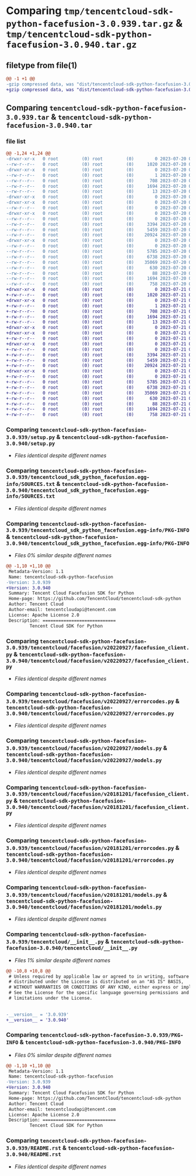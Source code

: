 # Comparing `tmp/tencentcloud-sdk-python-facefusion-3.0.939.tar.gz` & `tmp/tencentcloud-sdk-python-facefusion-3.0.940.tar.gz`

## filetype from file(1)

```diff
@@ -1 +1 @@
-gzip compressed data, was "dist/tencentcloud-sdk-python-facefusion-3.0.939.tar", last modified: Thu Jul 20 00:24:15 2023, max compression
+gzip compressed data, was "dist/tencentcloud-sdk-python-facefusion-3.0.940.tar", last modified: Fri Jul 21 00:29:10 2023, max compression
```

## Comparing `tencentcloud-sdk-python-facefusion-3.0.939.tar` & `tencentcloud-sdk-python-facefusion-3.0.940.tar`

### file list

```diff
@@ -1,24 +1,24 @@
-drwxr-xr-x   0 root         (0) root         (0)        0 2023-07-20 00:24:15.000000 tencentcloud-sdk-python-facefusion-3.0.939/
--rw-r--r--   0 root         (0) root         (0)     1020 2023-07-20 00:24:15.000000 tencentcloud-sdk-python-facefusion-3.0.939/setup.py
-drwxr-xr-x   0 root         (0) root         (0)        0 2023-07-20 00:24:15.000000 tencentcloud-sdk-python-facefusion-3.0.939/tencentcloud_sdk_python_facefusion.egg-info/
--rw-r--r--   0 root         (0) root         (0)        1 2023-07-20 00:24:15.000000 tencentcloud-sdk-python-facefusion-3.0.939/tencentcloud_sdk_python_facefusion.egg-info/dependency_links.txt
--rw-r--r--   0 root         (0) root         (0)      708 2023-07-20 00:24:15.000000 tencentcloud-sdk-python-facefusion-3.0.939/tencentcloud_sdk_python_facefusion.egg-info/SOURCES.txt
--rw-r--r--   0 root         (0) root         (0)     1694 2023-07-20 00:24:15.000000 tencentcloud-sdk-python-facefusion-3.0.939/tencentcloud_sdk_python_facefusion.egg-info/PKG-INFO
--rw-r--r--   0 root         (0) root         (0)       13 2023-07-20 00:24:15.000000 tencentcloud-sdk-python-facefusion-3.0.939/tencentcloud_sdk_python_facefusion.egg-info/top_level.txt
-drwxr-xr-x   0 root         (0) root         (0)        0 2023-07-20 00:24:15.000000 tencentcloud-sdk-python-facefusion-3.0.939/tencentcloud/
-drwxr-xr-x   0 root         (0) root         (0)        0 2023-07-20 00:24:15.000000 tencentcloud-sdk-python-facefusion-3.0.939/tencentcloud/facefusion/
--rw-r--r--   0 root         (0) root         (0)        0 2023-07-20 00:24:15.000000 tencentcloud-sdk-python-facefusion-3.0.939/tencentcloud/facefusion/__init__.py
-drwxr-xr-x   0 root         (0) root         (0)        0 2023-07-20 00:24:15.000000 tencentcloud-sdk-python-facefusion-3.0.939/tencentcloud/facefusion/v20220927/
--rw-r--r--   0 root         (0) root         (0)        0 2023-07-20 00:24:15.000000 tencentcloud-sdk-python-facefusion-3.0.939/tencentcloud/facefusion/v20220927/__init__.py
--rw-r--r--   0 root         (0) root         (0)     3394 2023-07-20 00:24:15.000000 tencentcloud-sdk-python-facefusion-3.0.939/tencentcloud/facefusion/v20220927/facefusion_client.py
--rw-r--r--   0 root         (0) root         (0)     5459 2023-07-20 00:24:15.000000 tencentcloud-sdk-python-facefusion-3.0.939/tencentcloud/facefusion/v20220927/errorcodes.py
--rw-r--r--   0 root         (0) root         (0)    20924 2023-07-20 00:24:15.000000 tencentcloud-sdk-python-facefusion-3.0.939/tencentcloud/facefusion/v20220927/models.py
-drwxr-xr-x   0 root         (0) root         (0)        0 2023-07-20 00:24:15.000000 tencentcloud-sdk-python-facefusion-3.0.939/tencentcloud/facefusion/v20181201/
--rw-r--r--   0 root         (0) root         (0)        0 2023-07-20 00:24:15.000000 tencentcloud-sdk-python-facefusion-3.0.939/tencentcloud/facefusion/v20181201/__init__.py
--rw-r--r--   0 root         (0) root         (0)     5785 2023-07-20 00:24:15.000000 tencentcloud-sdk-python-facefusion-3.0.939/tencentcloud/facefusion/v20181201/facefusion_client.py
--rw-r--r--   0 root         (0) root         (0)     6738 2023-07-20 00:24:15.000000 tencentcloud-sdk-python-facefusion-3.0.939/tencentcloud/facefusion/v20181201/errorcodes.py
--rw-r--r--   0 root         (0) root         (0)    35069 2023-07-20 00:24:15.000000 tencentcloud-sdk-python-facefusion-3.0.939/tencentcloud/facefusion/v20181201/models.py
--rw-r--r--   0 root         (0) root         (0)      630 2023-07-20 00:24:15.000000 tencentcloud-sdk-python-facefusion-3.0.939/tencentcloud/__init__.py
--rw-r--r--   0 root         (0) root         (0)       88 2023-07-20 00:24:15.000000 tencentcloud-sdk-python-facefusion-3.0.939/setup.cfg
--rw-r--r--   0 root         (0) root         (0)     1694 2023-07-20 00:24:15.000000 tencentcloud-sdk-python-facefusion-3.0.939/PKG-INFO
--rw-r--r--   0 root         (0) root         (0)      758 2023-07-20 00:24:15.000000 tencentcloud-sdk-python-facefusion-3.0.939/README.rst
+drwxr-xr-x   0 root         (0) root         (0)        0 2023-07-21 00:29:10.000000 tencentcloud-sdk-python-facefusion-3.0.940/
+-rw-r--r--   0 root         (0) root         (0)     1020 2023-07-21 00:29:10.000000 tencentcloud-sdk-python-facefusion-3.0.940/setup.py
+drwxr-xr-x   0 root         (0) root         (0)        0 2023-07-21 00:29:10.000000 tencentcloud-sdk-python-facefusion-3.0.940/tencentcloud_sdk_python_facefusion.egg-info/
+-rw-r--r--   0 root         (0) root         (0)        1 2023-07-21 00:29:10.000000 tencentcloud-sdk-python-facefusion-3.0.940/tencentcloud_sdk_python_facefusion.egg-info/dependency_links.txt
+-rw-r--r--   0 root         (0) root         (0)      708 2023-07-21 00:29:10.000000 tencentcloud-sdk-python-facefusion-3.0.940/tencentcloud_sdk_python_facefusion.egg-info/SOURCES.txt
+-rw-r--r--   0 root         (0) root         (0)     1694 2023-07-21 00:29:10.000000 tencentcloud-sdk-python-facefusion-3.0.940/tencentcloud_sdk_python_facefusion.egg-info/PKG-INFO
+-rw-r--r--   0 root         (0) root         (0)       13 2023-07-21 00:29:10.000000 tencentcloud-sdk-python-facefusion-3.0.940/tencentcloud_sdk_python_facefusion.egg-info/top_level.txt
+drwxr-xr-x   0 root         (0) root         (0)        0 2023-07-21 00:29:10.000000 tencentcloud-sdk-python-facefusion-3.0.940/tencentcloud/
+drwxr-xr-x   0 root         (0) root         (0)        0 2023-07-21 00:29:10.000000 tencentcloud-sdk-python-facefusion-3.0.940/tencentcloud/facefusion/
+-rw-r--r--   0 root         (0) root         (0)        0 2023-07-21 00:29:10.000000 tencentcloud-sdk-python-facefusion-3.0.940/tencentcloud/facefusion/__init__.py
+drwxr-xr-x   0 root         (0) root         (0)        0 2023-07-21 00:29:10.000000 tencentcloud-sdk-python-facefusion-3.0.940/tencentcloud/facefusion/v20220927/
+-rw-r--r--   0 root         (0) root         (0)        0 2023-07-21 00:29:10.000000 tencentcloud-sdk-python-facefusion-3.0.940/tencentcloud/facefusion/v20220927/__init__.py
+-rw-r--r--   0 root         (0) root         (0)     3394 2023-07-21 00:29:10.000000 tencentcloud-sdk-python-facefusion-3.0.940/tencentcloud/facefusion/v20220927/facefusion_client.py
+-rw-r--r--   0 root         (0) root         (0)     5459 2023-07-21 00:29:10.000000 tencentcloud-sdk-python-facefusion-3.0.940/tencentcloud/facefusion/v20220927/errorcodes.py
+-rw-r--r--   0 root         (0) root         (0)    20924 2023-07-21 00:29:10.000000 tencentcloud-sdk-python-facefusion-3.0.940/tencentcloud/facefusion/v20220927/models.py
+drwxr-xr-x   0 root         (0) root         (0)        0 2023-07-21 00:29:10.000000 tencentcloud-sdk-python-facefusion-3.0.940/tencentcloud/facefusion/v20181201/
+-rw-r--r--   0 root         (0) root         (0)        0 2023-07-21 00:29:10.000000 tencentcloud-sdk-python-facefusion-3.0.940/tencentcloud/facefusion/v20181201/__init__.py
+-rw-r--r--   0 root         (0) root         (0)     5785 2023-07-21 00:29:10.000000 tencentcloud-sdk-python-facefusion-3.0.940/tencentcloud/facefusion/v20181201/facefusion_client.py
+-rw-r--r--   0 root         (0) root         (0)     6738 2023-07-21 00:29:10.000000 tencentcloud-sdk-python-facefusion-3.0.940/tencentcloud/facefusion/v20181201/errorcodes.py
+-rw-r--r--   0 root         (0) root         (0)    35069 2023-07-21 00:29:10.000000 tencentcloud-sdk-python-facefusion-3.0.940/tencentcloud/facefusion/v20181201/models.py
+-rw-r--r--   0 root         (0) root         (0)      630 2023-07-21 00:29:10.000000 tencentcloud-sdk-python-facefusion-3.0.940/tencentcloud/__init__.py
+-rw-r--r--   0 root         (0) root         (0)       88 2023-07-21 00:29:10.000000 tencentcloud-sdk-python-facefusion-3.0.940/setup.cfg
+-rw-r--r--   0 root         (0) root         (0)     1694 2023-07-21 00:29:10.000000 tencentcloud-sdk-python-facefusion-3.0.940/PKG-INFO
+-rw-r--r--   0 root         (0) root         (0)      758 2023-07-21 00:29:10.000000 tencentcloud-sdk-python-facefusion-3.0.940/README.rst
```

### Comparing `tencentcloud-sdk-python-facefusion-3.0.939/setup.py` & `tencentcloud-sdk-python-facefusion-3.0.940/setup.py`

 * *Files identical despite different names*

### Comparing `tencentcloud-sdk-python-facefusion-3.0.939/tencentcloud_sdk_python_facefusion.egg-info/SOURCES.txt` & `tencentcloud-sdk-python-facefusion-3.0.940/tencentcloud_sdk_python_facefusion.egg-info/SOURCES.txt`

 * *Files identical despite different names*

### Comparing `tencentcloud-sdk-python-facefusion-3.0.939/tencentcloud_sdk_python_facefusion.egg-info/PKG-INFO` & `tencentcloud-sdk-python-facefusion-3.0.940/tencentcloud_sdk_python_facefusion.egg-info/PKG-INFO`

 * *Files 0% similar despite different names*

```diff
@@ -1,10 +1,10 @@
 Metadata-Version: 1.1
 Name: tencentcloud-sdk-python-facefusion
-Version: 3.0.939
+Version: 3.0.940
 Summary: Tencent Cloud Facefusion SDK for Python
 Home-page: https://github.com/TencentCloud/tencentcloud-sdk-python
 Author: Tencent Cloud
 Author-email: tencentcloudapi@tencent.com
 License: Apache License 2.0
 Description: ============================
         Tencent Cloud SDK for Python
```

### Comparing `tencentcloud-sdk-python-facefusion-3.0.939/tencentcloud/facefusion/v20220927/facefusion_client.py` & `tencentcloud-sdk-python-facefusion-3.0.940/tencentcloud/facefusion/v20220927/facefusion_client.py`

 * *Files identical despite different names*

### Comparing `tencentcloud-sdk-python-facefusion-3.0.939/tencentcloud/facefusion/v20220927/errorcodes.py` & `tencentcloud-sdk-python-facefusion-3.0.940/tencentcloud/facefusion/v20220927/errorcodes.py`

 * *Files identical despite different names*

### Comparing `tencentcloud-sdk-python-facefusion-3.0.939/tencentcloud/facefusion/v20220927/models.py` & `tencentcloud-sdk-python-facefusion-3.0.940/tencentcloud/facefusion/v20220927/models.py`

 * *Files identical despite different names*

### Comparing `tencentcloud-sdk-python-facefusion-3.0.939/tencentcloud/facefusion/v20181201/facefusion_client.py` & `tencentcloud-sdk-python-facefusion-3.0.940/tencentcloud/facefusion/v20181201/facefusion_client.py`

 * *Files identical despite different names*

### Comparing `tencentcloud-sdk-python-facefusion-3.0.939/tencentcloud/facefusion/v20181201/errorcodes.py` & `tencentcloud-sdk-python-facefusion-3.0.940/tencentcloud/facefusion/v20181201/errorcodes.py`

 * *Files identical despite different names*

### Comparing `tencentcloud-sdk-python-facefusion-3.0.939/tencentcloud/facefusion/v20181201/models.py` & `tencentcloud-sdk-python-facefusion-3.0.940/tencentcloud/facefusion/v20181201/models.py`

 * *Files identical despite different names*

### Comparing `tencentcloud-sdk-python-facefusion-3.0.939/tencentcloud/__init__.py` & `tencentcloud-sdk-python-facefusion-3.0.940/tencentcloud/__init__.py`

 * *Files 1% similar despite different names*

```diff
@@ -10,8 +10,8 @@
 # Unless required by applicable law or agreed to in writing, software
 # distributed under the License is distributed on an "AS IS" BASIS,
 # WITHOUT WARRANTIES OR CONDITIONS OF ANY KIND, either express or implied.
 # See the License for the specific language governing permissions and
 # limitations under the License.
 
 
-__version__ = '3.0.939'
+__version__ = '3.0.940'
```

### Comparing `tencentcloud-sdk-python-facefusion-3.0.939/PKG-INFO` & `tencentcloud-sdk-python-facefusion-3.0.940/PKG-INFO`

 * *Files 0% similar despite different names*

```diff
@@ -1,10 +1,10 @@
 Metadata-Version: 1.1
 Name: tencentcloud-sdk-python-facefusion
-Version: 3.0.939
+Version: 3.0.940
 Summary: Tencent Cloud Facefusion SDK for Python
 Home-page: https://github.com/TencentCloud/tencentcloud-sdk-python
 Author: Tencent Cloud
 Author-email: tencentcloudapi@tencent.com
 License: Apache License 2.0
 Description: ============================
         Tencent Cloud SDK for Python
```

### Comparing `tencentcloud-sdk-python-facefusion-3.0.939/README.rst` & `tencentcloud-sdk-python-facefusion-3.0.940/README.rst`

 * *Files identical despite different names*

